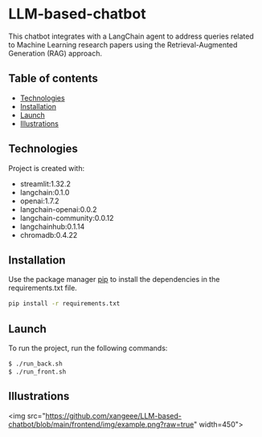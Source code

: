# LLM-based-chatbot
This chatbot integrates with a LangChain agent to address queries related to Machine Learning research papers using the Retrieval-Augmented Generation (RAG) approach.

## Table of contents
* [Technologies](#technologies)
* [Installation](#installation)
* [Launch](#launch)
* [Illustrations](#illustrations)


## Technologies
Project is created with:
* streamlit:1.32.2
* langchain:0.1.0
* openai:1.7.2
* langchain-openai:0.0.2
* langchain-community:0.0.12
* langchainhub:0.1.14
* chromadb:0.4.22

## Installation
Use the package manager [pip](https://pip.pypa.io/en/stable/) to install the dependencies in the requirements.txt file.

```bash
pip install -r requirements.txt
```
## Launch
To run the project, run the following commands:

```
$ ./run_back.sh
$ ./run_front.sh
```
## Illustrations
<img src="https://github.com/xangeee/LLM-based-chatbot/blob/main/frontend/img/example.png?raw=true" width=450">
